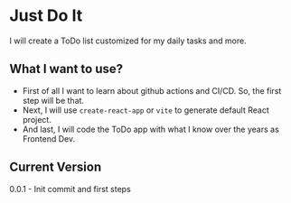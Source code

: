 # Just Do It

I will create a ToDo list customized for my daily tasks and more.

## What I want to use?

- First of all I want to learn about github actions and CI/CD.
  So, the first step will be that.
- Next, I will use `create-react-app` or `vite` to generate default React project.
- And last, I will code the ToDo app with what I know over the years as Frontend Dev.

## Current Version

0.0.1 - Init commit and first steps
